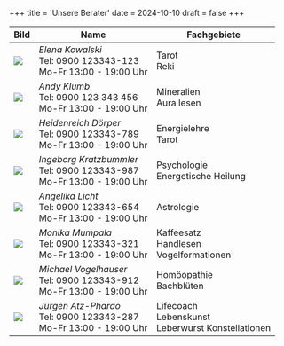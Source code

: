 +++
title = 'Unsere Berater'
date = 2024-10-10
draft = false
+++

| Bild                                  | Name                                                                       | Fachgebiete                                            |
| ------------------------------------- | -------------------------------------------------------------------------- | ------------------------------------------------------ |
| ![](https://i.pravatar.cc/150?img=1)  | _Elena Kowalski_<br>Tel: 0900 123343-123<br>Mo-Fr 13:00 - 19:00 Uhr        | Tarot<br>Reki                                          |
| ![](https://i.pravatar.cc/150?img=55) | _Andy Klumb_<br>Tel: 0900 123 343 456<br>Mo-Fr 13:00 - 19:00 Uhr           | Mineralien<br>Aura lesen                               |
| ![](https://i.pravatar.cc/150?img=3)  | _Heidenreich Dörper_<br>Tel: 0900 123343-789<br>Mo-Fr 13:00 - 19:00 Uhr    | Energielehre<br>Tarot                                  |
| ![](https://i.pravatar.cc/150?img=40) | _Ingeborg Kratzbummler_<br>Tel: 0900 123343-987<br>Mo-Fr 13:00 - 19:00 Uhr | Psychologie<br>Energetische Heilung                    |
| ![](https://i.pravatar.cc/150?img=5)  | _Angelika Licht_<br>Tel: 0900 123343-654<br>Mo-Fr 13:00 - 19:00 Uhr        | Astrologie                                             |
| ![](https://i.pravatar.cc/150?img=28) | _Monika Mumpala_<br>Tel: 0900 123343-321<br>Mo-Fr 13:00 - 19:00 Uhr        | Kaffeesatz<br>Handlesen<br>Vogelformationen            |
| ![](https://i.pravatar.cc/150?img=7)  | _Michael Vogelhauser_<br>Tel: 0900 123343-912<br>Mo-Fr 13:00 - 19:00 Uhr   | Homöopathie<br>Bachblüten                              |
| ![](https://i.pravatar.cc/150?img=8)  | _Jürgen Atz-Pharao_<br>Tel: 0900 123343-287<br>Mo-Fr 13:00 - 19:00 Uhr     | Lifecoach<br>Lebenskunst<br>Leberwurst Konstellationen |

